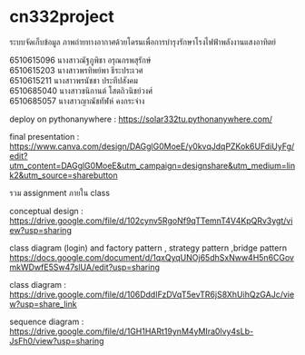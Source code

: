 # cn332project

ระบบจัดเก็บข้อมูล ภาพถ่ายทางอากาศด้วยโดรนเพื่อการบำรุงรักษาโรงไฟฟ้าพลังงานแสงอาทิตย์

6510615096 นางสาวณัฐภูพิชา อรุณกรพสุรักษ์  
6510615203 นางสาวพรทิพย์พา ธีระประเวศ  
6510615211 นางสาวพรนัชชา ประทีปสังคม  
6510685040 นางสาวชนิกานต์ โสตถิวนิชย์วงศ์  
6510685057 นางสาวญาณัชทัฬห์  คงกระจ่าง  


deploy on pythonanywhere : https://solar332tu.pythonanywhere.com/

final presentation : https://www.canva.com/design/DAGglG0MoeE/y0kvqJdqPZKok6UFdiUyFg/edit?utm_content=DAGglG0MoeE&utm_campaign=designshare&utm_medium=link2&utm_source=sharebutton

รวม assignment ภายใน class

conceptual design : https://drive.google.com/file/d/102cynv5RgoNf9qTTemnT4V4KpQRv3ygt/view?usp=sharing

class diagram (login) and factory pattern , strategy pattern ,bridge pattern
https://docs.google.com/document/d/1qxQyqUNOj65dhSxNww4H5n6CGovmkWDwfE5Sw47slUA/edit?usp=sharing

class diagram : https://drive.google.com/file/d/106DddIFzDVqT5evTR6jS8XhUihQzGAJc/view?usp=share_link

sequence diagram : https://drive.google.com/file/d/1GH1HARt19ynM4yMIra0lvy4sLb-JsFh0/view?usp=sharing
